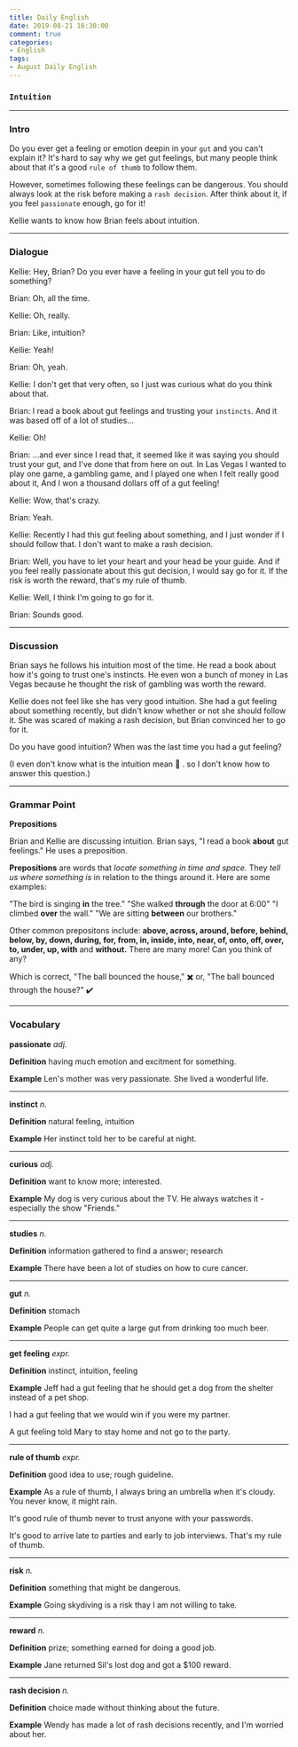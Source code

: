```yaml
---
title: Daily English
date: 2019-08-21 16:30:00
comment: true
categories:
- English
tags:
- August Daily English
---
```


### `Intuition`

----

### Intro
Do you ever get a feeling or emotion deepin in your `gut` and you can't explain it? It's hard to say why we get gut feelings, but many people think about that it's a good `rule of thumb` to follow them.

However, sometimes following these feelings can be dangerous. You should always look at the risk before making a `rash decision`. After think about it, if you feel `passionate` enough, go for it!

Kellie wants to know how Brian feels about intuition.

<!-- more -->

----

### Dialogue

<audio>
  <source src="https://audio.englishbaby.com/standard_lesson/dialog_audio/0000/0000/0006/6967_1439853261_115716.mp3" />
</audio>

Kellie: Hey, Brian? Do you ever have a feeling in your gut tell you to do something?

Brian: Oh, all the time.

Kellie: Oh, really.

Brian: Like, intuition?

Kellie: Yeah!

Brian: Oh, yeah.

Kellie: I don't get that very often, so I just was curious what do you think about that.

Brian: I read a book about gut feelings and trusting your `instincts`. And it was based off of a lot of studies...

Kellie: Oh!

Brian: ...and ever since I read that, it seemed like it was saying you should trust your gut, and I've done that from here on out. In Las Vegas I wanted to play one game, a gambling game, and I played one when I felt really good about it, And I won a thousand dollars off of a gut feeling!

Kellie: Wow, that's crazy.

Brian: Yeah.

Kellie: Recently I had this gut feeling about something, and I just wonder if I should follow that. I don't want to make a rash decision.

Brian: Well, you have to let your heart and your head be your guide. And if you feel really passionate about this gut decision, I would say go for it. If the risk is worth the reward, that's my rule of thumb.

Kellie: Well, I think I'm going to go for it.

Brian: Sounds good.

---

### Discussion
Brian says he follows his intuition most of the time. He read a book about how it's going to trust one's instincts. He even won a bunch of money in Las Vegas because he thought the risk of gambling was worth the reward.

Kellie does not feel like she has very good intuition. She had a gut feeling about something recently, but didn't know whether or not she should follow it. She was scared of making a rash decision, but Brian convinced her to go for it.

Do you have good intuition? When was the last time you had a gut feeling?

(I even don't know what is the intuition mean :see_no_evil: . so I don't know how to answer this question.)


----

### Grammar Point
**Prepositions**

Brian and Kellie are discussing intuition. Brian says, "I read a book **about** gut feelings." He uses a preposition.

**Prepositions** are words that *locate something in time and space.* They *tell us where something is* in relation to the things around it. Here are some examples:

"The bird is singing **in** the tree."
"She walked **through** the door at 6:00"
"I climbed **over** the wall."
"We are sitting **between** our brothers."

Other common prepositons include: **above, across, around, before, behind, below, by, down, during, for, from, in, inside, into, near, of, onto, off, over, to, under, up, with** and **without.** There are many more! Can you think of any?

Which is correct, "The ball bounced the house," :heavy_multiplication_x: or, "The ball bounced through the house?" :heavy_check_mark:

---

### Vocabulary

**passionate** *adj.*

**Definition**
having much emotion and excitment for something.

**Example**
Len's mother was very passionate. She lived a wonderful life.

---

**instinct** *n.*

**Definition**
natural feeling, intuition

**Example**
Her instinct told her to be careful at night.

----

**curious** *adj.*

**Definition**
want to know more; interested.

**Example**
My dog is very curious about the TV. He always watches it - especially the show "Friends."

---

**studies** *n.*

**Definition**
information gathered to find a answer; research

**Example**
There have been a lot of studies on how to cure cancer.

----

**gut** *n.*

**Definition**
stomach

**Example**
People can get quite a large gut from drinking too much beer.

---

**get feeling** *expr.*

**Definition**
instinct, intuition, feeling

**Example**
Jeff had a gut feeling that he should get a dog from the shelter instead of a pet shop.

I had a gut feeling that we would win if you were my partner.

A gut feeling told Mary to stay home and not go to the party.

----

**rule of thumb** *expr.*

**Definition**
good idea to use; rough guideline.

**Example**
As a rule of thumb, I always bring an umbrella when it's cloudy. You never know, it might rain.

It's good rule of thumb never to trust anyone with your passwords.

It's good to arrive late to parties and early to job interviews. That's my rule of thumb.

----

**risk** *n.*

**Definition**
something that might be dangerous.

**Example**
Going skydiving is a risk thay I am not willing to take.


---

**reward** *n.*

**Definition**
prize; something earned for doing a good job.

**Example**
Jane returned Sil's lost dog and got a $100 reward.


---

**rash decision** *n.*

**Definition**
choice made without thinking about the future.

**Example**
Wendy has made a lot of rash decisions recently, and I'm worried about her.
